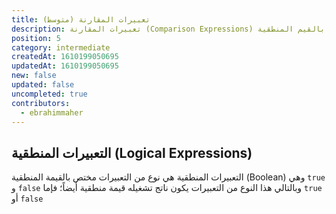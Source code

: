 ```yaml
---
title: تعبيرات المقارنة (متوسط)
description: تعبيرات المقارنة (Comparison Expressions) هي نوع من التعبييرات مختص بالقيم المنطقية (true, false)
position: 5
category: intermediate
createdAt: 1610199050695
updatedAt: 1610199050695
new: false
updated: false
uncompleted: true
contributors:
  - ebrahimmaher
---
```


## التعبيرات المنطقية (Logical Expressions)
التعبيرات المنطقية هي نوع من التعبيرات مختص بالقيمة المنطقية (Boolean) وهي `true` و `false` وبالتالي هذا النوع من التعبيرات يكون ناتج تشغيله قيمة منطقية أيضاً؛ فإما `true` أو `false`
